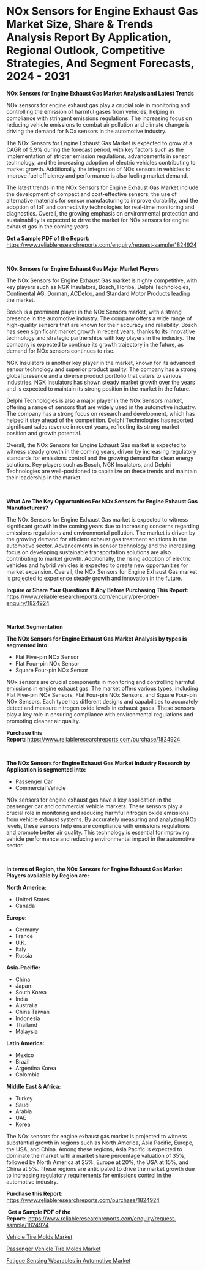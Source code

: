 <p><h1>NOx Sensors for Engine Exhaust Gas Market Size, Share & Trends Analysis Report By Application, Regional Outlook, Competitive Strategies, And Segment Forecasts, 2024 - 2031</h1></p><p><strong>NOx Sensors for Engine Exhaust Gas Market Analysis and Latest Trends</strong></p>
<p><p>NOx sensors for engine exhaust gas play a crucial role in monitoring and controlling the emission of harmful gases from vehicles, helping in compliance with stringent emissions regulations. The increasing focus on reducing vehicle emissions to combat air pollution and climate change is driving the demand for NOx sensors in the automotive industry.</p><p>The NOx Sensors for Engine Exhaust Gas Market is expected to grow at a CAGR of 5.9% during the forecast period, with key factors such as the implementation of stricter emission regulations, advancements in sensor technology, and the increasing adoption of electric vehicles contributing to market growth. Additionally, the integration of NOx sensors in vehicles to improve fuel efficiency and performance is also fueling market demand.</p><p>The latest trends in the NOx Sensors for Engine Exhaust Gas Market include the development of compact and cost-effective sensors, the use of alternative materials for sensor manufacturing to improve durability, and the adoption of IoT and connectivity technologies for real-time monitoring and diagnostics. Overall, the growing emphasis on environmental protection and sustainability is expected to drive the market for NOx sensors for engine exhaust gas in the coming years.</p></p>
<p><strong>Get a Sample PDF of the Report:&nbsp;</strong> <a href="https://www.reliableresearchreports.com/enquiry/request-sample/1824924">https://www.reliableresearchreports.com/enquiry/request-sample/1824924</a></p>
<p>&nbsp;</p>
<p><strong>NOx Sensors for Engine Exhaust Gas Major Market Players</strong></p>
<p><p>The NOx Sensors for Engine Exhaust Gas market is highly competitive, with key players such as NGK Insulators, Bosch, Horiba, Delphi Technologies, Continental AG, Dorman, ACDelco, and Standard Motor Products leading the market. </p><p>Bosch is a prominent player in the NOx Sensors market, with a strong presence in the automotive industry. The company offers a wide range of high-quality sensors that are known for their accuracy and reliability. Bosch has seen significant market growth in recent years, thanks to its innovative technology and strategic partnerships with key players in the industry. The company is expected to continue its growth trajectory in the future, as demand for NOx sensors continues to rise.</p><p>NGK Insulators is another key player in the market, known for its advanced sensor technology and superior product quality. The company has a strong global presence and a diverse product portfolio that caters to various industries. NGK Insulators has shown steady market growth over the years and is expected to maintain its strong position in the market in the future.</p><p>Delphi Technologies is also a major player in the NOx Sensors market, offering a range of sensors that are widely used in the automotive industry. The company has a strong focus on research and development, which has helped it stay ahead of the competition. Delphi Technologies has reported significant sales revenue in recent years, reflecting its strong market position and growth potential.</p><p>Overall, the NOx Sensors for Engine Exhaust Gas market is expected to witness steady growth in the coming years, driven by increasing regulatory standards for emissions control and the growing demand for clean energy solutions. Key players such as Bosch, NGK Insulators, and Delphi Technologies are well-positioned to capitalize on these trends and maintain their leadership in the market.</p></p>
<p>&nbsp;</p>
<p><strong>What Are The Key Opportunities For NOx Sensors for Engine Exhaust Gas Manufacturers?</strong></p>
<p><p>The NOx Sensors for Engine Exhaust Gas market is expected to witness significant growth in the coming years due to increasing concerns regarding emissions regulations and environmental pollution. The market is driven by the growing demand for efficient exhaust gas treatment solutions in the automotive sector. Advancements in sensor technology and the increasing focus on developing sustainable transportation solutions are also contributing to market growth. Additionally, the rising adoption of electric vehicles and hybrid vehicles is expected to create new opportunities for market expansion. Overall, the NOx Sensors for Engine Exhaust Gas market is projected to experience steady growth and innovation in the future.</p></p>
<p><strong>Inquire or Share Your Questions If Any Before Purchasing This Report:</strong> <a href="https://www.reliableresearchreports.com/enquiry/pre-order-enquiry/1824924">https://www.reliableresearchreports.com/enquiry/pre-order-enquiry/1824924</a></p>
<p>&nbsp;</p>
<p><strong>Market Segmentation</strong></p>
<p><strong>The NOx Sensors for Engine Exhaust Gas Market Analysis by types is segmented into:</strong></p>
<p><ul><li>Flat Five-pin NOx Sensor</li><li>Flat Four-pin NOx Sensor</li><li>Square Four-pin NOx Sensor</li></ul></p>
<p><p>NOx sensors are crucial components in monitoring and controlling harmful emissions in engine exhaust gas. The market offers various types, including Flat Five-pin NOx Sensors, Flat Four-pin NOx Sensors, and Square Four-pin NOx Sensors. Each type has different designs and capabilities to accurately detect and measure nitrogen oxide levels in exhaust gases. These sensors play a key role in ensuring compliance with environmental regulations and promoting cleaner air quality.</p></p>
<p><strong>Purchase this Report:&nbsp;</strong><a href="https://www.reliableresearchreports.com/purchase/1824924">https://www.reliableresearchreports.com/purchase/1824924</a></p>
<p>&nbsp;</p>
<p><strong>The NOx Sensors for Engine Exhaust Gas Market Industry Research by Application is segmented into:</strong></p>
<p><ul><li>Passenger Car</li><li>Commercial Vehicle</li></ul></p>
<p><p>NOx sensors for engine exhaust gas have a key application in the passenger car and commercial vehicle markets. These sensors play a crucial role in monitoring and reducing harmful nitrogen oxide emissions from vehicle exhaust systems. By accurately measuring and analyzing NOx levels, these sensors help ensure compliance with emissions regulations and promote better air quality. This technology is essential for improving vehicle performance and reducing environmental impact in the automotive sector.</p></p>
<p>&nbsp;</p>
<p><strong>In terms of Region, the NOx Sensors for Engine Exhaust Gas Market Players available by Region are:</strong></p>
<p>
    <p> <strong> North America: </strong>
        <ul>
            <li>United States</li>
            <li>Canada</li>
        </ul>
        </p> 
    <p> <strong> Europe: </strong>
        <ul>
            <li>Germany</li>
            <li>France</li>
            <li>U.K.</li>
            <li>Italy</li>
            <li>Russia</li>
        </ul>
        </p> 
    <p> <strong> Asia-Pacific: </strong>
        <ul>
            <li>China</li>
            <li>Japan</li>
            <li>South Korea</li>
            <li>India</li>
            <li>Australia</li>
            <li>China Taiwan</li>
            <li>Indonesia</li>
            <li>Thailand</li>
            <li>Malaysia</li>
        </ul>
        </p> 
    <p> <strong> Latin America: </strong>
        <ul>
            <li>Mexico</li>
            <li>Brazil</li>
            <li>Argentina Korea</li>
            <li>Colombia</li>
        </ul>
        </p> 
    <p> <strong> Middle East & Africa: </strong>
        <ul>
            <li>Turkey</li>
            <li>Saudi</li>
            <li>Arabia</li>
            <li>UAE</li>
            <li>Korea</li>
        </ul>
    </p>
    </p>
<p><p>The NOx sensors for engine exhaust gas market is projected to witness substantial growth in regions such as North America, Asia Pacific, Europe, the USA, and China. Among these regions, Asia Pacific is expected to dominate the market with a market share percentage valuation of 35%, followed by North America at 25%, Europe at 20%, the USA at 15%, and China at 5%. These regions are anticipated to drive the market growth due to increasing regulatory requirements for emissions control in the automotive industry.</p></p>
<p><strong>Purchase this Report: </strong><a href="https://www.reliableresearchreports.com/purchase/1824924">https://www.reliableresearchreports.com/purchase/1824924</a></p>
<p>&nbsp;<strong>Get a Sample PDF of the Report:&nbsp;&nbsp;</strong><a href="https://www.reliableresearchreports.com/enquiry/request-sample/1824924">https://www.reliableresearchreports.com/enquiry/request-sample/1824924</a></p>
<p><strong></strong></p>
<p><p><a href="https://github.com/yemakinde/Market-Research-Report-List-1/blob/main/vehicle-tire-molds-market.md">Vehicle Tire Molds Market</a></p><p><a href="https://github.com/jsmusil/Market-Research-Report-List-2/blob/main/passenger-vehicle-tire-molds-market.md">Passenger Vehicle Tire Molds Market</a></p><p><a href="https://github.com/bmorecock/Market-Research-Report-List-2/blob/main/fatigue-sensing-wearables-in-automotive-market.md">Fatigue Sensing Wearables in Automotive Market</a></p></p>
